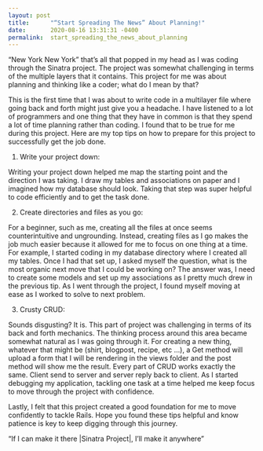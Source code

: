 ```yaml
---
layout: post
title:      "“Start Spreading The News” About Planning!"
date:       2020-08-16 13:31:31 -0400
permalink:  start_spreading_the_news_about_planning
---
```



“New York New York” that’s all that popped in my head as I was coding through the Sinatra project. The project was somewhat challenging in terms of the multiple layers that it contains. This project for me was about planning and thinking like a coder; what do I mean by that? 

This is the first time that I was about to write code in a multilayer file where going back and forth might just give you a headache. I have listened to a lot of programmers and one thing that they have in common is that they spend a lot of time planning rather than coding. I found that to be true for me during this project. Here are my top tips on how to prepare for this project to successfully get the job done. 

1.  Write your project down: 

Writing your project down helped me map the starting point and the direction I was taking. I draw my tables and associations on paper and I imagined how my database should look. Taking that step was super helpful to code efficiently and to get the task done.  

2.  Create directories and files as you go:

For a beginner, such as me,  creating all the files at once seems counterintuitive and ungrounding. Instead, creating files as I go makes the job much easier because it allowed for me to focus on one thing at a time. For example, I started coding in my database directory where I created all my tables. Once I had that set up, I asked myself the question, what is the most organic next move that I could be working on? The answer was, I need to create some models and set up my associations as I pretty much drew in the previous tip. As I went through the project, I found myself moving at ease as I worked to solve to next problem. 

3.  Crusty CRUD:

Sounds disgusting? It is. This part of project was challenging in terms of its back and forth mechanics. The thinking process around this area became somewhat natural as I was going through it. For creating a new thing, whatever that might be (shirt, blogpost, recipe, etc …), a Get method will upload a form that I will be rendering in the views folder and the post method will show me the result. Every part of CRUD works exactly the same. Client send to server and server reply back to client. As I started debugging my application, tackling one task at a time helped me keep focus to move through the project with confidence. 

Lastly, I felt that this project created a good foundation for me to move confidently to tackle Rails. Hope you found these tips helpful and know patience is key to keep digging through this journey. 

“If I can make it there |Sinatra Project|, I’ll make it anywhere”
